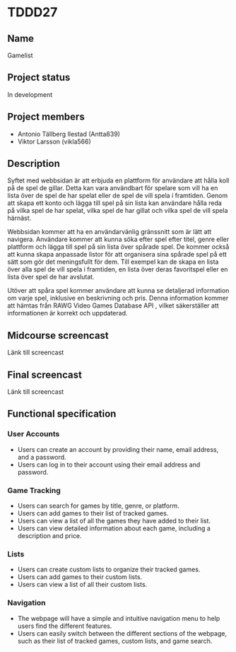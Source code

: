 # TDDD27

## Name
Gamelist

## Project status
In development

## Project members
* Antonio Tällberg Ilestad (Antta839)
* Viktor Larsson (vikla566)

## Description

Syftet med webbsidan är att erbjuda en plattform för användare att hålla koll på de spel de gillar. Detta kan vara användbart för spelare som vill ha en lista över de spel de har spelat eller de spel de vill spela i framtiden. Genom att skapa ett konto och lägga till spel på sin lista kan användare hålla reda på vilka spel de har spelat, vilka spel de har gillat och vilka spel de vill spela härnäst.

Webbsidan kommer att ha en användarvänlig gränssnitt som är lätt att navigera. Användare kommer att kunna söka efter spel efter titel, genre eller plattform och lägga till spel på sin lista över spårade spel. De kommer också att kunna skapa anpassade listor för att organisera sina spårade spel på ett sätt som gör det meningsfullt för dem. Till exempel kan de skapa en lista över alla spel de vill spela i framtiden, en lista över deras favoritspel eller en lista över spel de har avslutat.

Utöver att spåra spel kommer användare att kunna se detaljerad information om varje spel, inklusive en beskrivning och pris. Denna information kommer att hämtas från RAWG Video Games Database API , vilket säkerställer att informationen är korrekt och uppdaterad.


## Midcourse screencast
Länk till screencast

## Final screencast
Länk till screencast

## Functional specification
### User Accounts
* Users can create an account by providing their name, email address, and a password.
* Users can log in to their account using their email address and password.

### Game Tracking
* Users can search for games by title, genre, or platform.
* Users can add games to their list of tracked games.
* Users can view a list of all the games they have added to their list.
* Users can view detailed information about each game, including a description and price.

### Lists
* Users can create custom lists to organize their tracked games.
* Users can add games to their custom lists.
* Users can view a list of all their custom lists.

### Navigation
* The webpage will have a simple and intuitive navigation menu to help users find the different features.
* Users can easily switch between the different sections of the webpage, such as their list of tracked games, custom lists, and game search.



